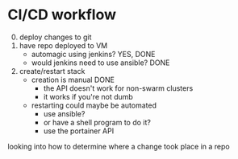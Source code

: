 # CI/CD workflow

0.  deploy changes to git
1.  have repo deployed to VM
    - automagic using jenkins? YES, DONE
    - would jenkins need to use ansible?    DONE
2.  create/restart stack
    - creation is manual    DONE
        - the API doesn't work for non-swarm clusters
        - it works if you're not dumb
    - restarting could maybe be automated
        - use ansible?
        - or have a shell program to do it?
        - use the portainer API



looking into how to determine where a change took place in a repo


